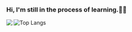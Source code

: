 ### Hi, I'm still in the process of learning.👋🤠  
![Top Langs](https://github-readme-stats.vercel.app/api/top-langs/?username=steven-ngle&layout=compact&theme=transparent)
<img align="left" src="https://github.com/steven-ngle/steven-ngle/assets/117310378/6585b67b-b3e6-4198-9035-fbfad22c52b1">


<!--
**steven-ngle/steven-ngle** is a ✨ _special_ ✨ repository because its `README.md` (this file) appears on your GitHub profile.

Here are some ideas to get you started:

- 🔭 I’m currently working on ...
- 🌱 I’m currently learning ...
- 👯 I’m looking to collaborate on ...
- 🤔 I’m looking for help with ...
- 💬 Ask me about ...
- 📫 How to reach me: ...
- 😄 Pronouns: ...
- ⚡ Fun fact: ...
-->
